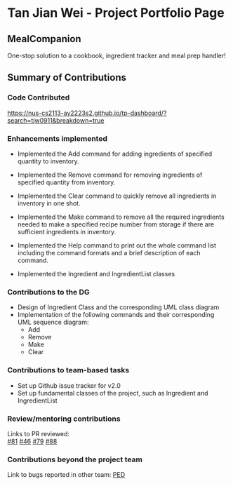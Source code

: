 # Tan Jian Wei - Project Portfolio Page

## MealCompanion
One-stop solution to a cookbook, ingredient tracker and meal prep handler!

## Summary of Contributions

### Code Contributed
https://nus-cs2113-ay2223s2.github.io/tp-dashboard/?search=tjw0911&breakdown=true

### Enhancements implemented  

- Implemented the Add command for adding ingredients of specified quantity to inventory.

- Implemented the Remove command for removing ingredients of specified quantity from inventory.

- Implemented the Clear command to quickly remove all ingredients in inventory in one shot.

- Implemented the Make command to remove all the required ingredients needed to make a specified recipe number
  from storage if there are sufficient ingredients in inventory.

- Implemented the Help command to print out the whole command list including the command formats and
  a brief description of each command.

- Implemented the Ingredient and IngredientList classes

### Contributions to the DG
- Design of Ingredient Class and the corresponding UML class diagram
- Implementation of the following commands and their corresponding UML sequence diagram:
    - Add
    - Remove
    - Make
    - Clear

### Contributions to team-based tasks
- Set up Github issue tracker for v2.0
- Set up fundamental classes of the project, such as Ingredient and IngredientList

### Review/mentoring contributions
Links to PR reviewed:  
[\#81](https://github.com/AY2223S2-CS2113T-T09-3/tp/pull/81)
[\#46](https://github.com/AY2223S2-CS2113T-T09-3/tp/pull/46)
[\#79](https://github.com/AY2223S2-CS2113T-T09-3/tp/pull/79)
[\#88](https://github.com/AY2223S2-CS2113T-T09-3/tp/pull/88)

### Contributions beyond the project team
Link to bugs reported in other team:
[PED](https://github.com/TJW0911/ped/issues)
